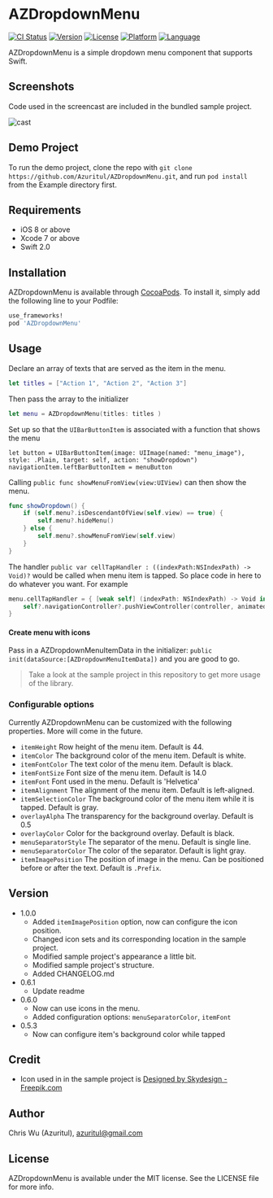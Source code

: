 # AZDropdownMenu

[![CI Status](http://img.shields.io/travis/Azuritul/AZDropdownMenu.svg?style=flat)](https://travis-ci.org/Azuritul/AZDropdownMenu)
[![Version](https://img.shields.io/cocoapods/v/AZDropdownMenu.svg?style=flat)](http://cocoapods.org/pods/AZDropdownMenu)
[![License](https://img.shields.io/cocoapods/l/AZDropdownMenu.svg?style=flat)](http://cocoapods.org/pods/AZDropdownMenu)
[![Platform](https://img.shields.io/cocoapods/p/AZDropdownMenu.svg?style=flat)](http://cocoapods.org/pods/AZDropdownMenu)
[![Language](https://img.shields.io/badge/swift-2.0-orange.svg)](http://swift.org)

AZDropdownMenu is a simple dropdown menu component that supports Swift.

## Screenshots
Code used in the screencast are included in the bundled sample project.

![cast](https://cloud.githubusercontent.com/assets/879197/12817575/0734865e-cb96-11e5-8b90-d3e0cea18164.gif)

## Demo Project

To run the demo project, clone the repo with `git clone https://github.com/Azuritul/AZDropdownMenu.git`, and run `pod install` from the Example directory first.

## Requirements
- iOS 8 or above
- Xcode 7 or above
- Swift 2.0

## Installation

AZDropdownMenu is available through [CocoaPods](http://cocoapods.org). To install
it, simply add the following line to your Podfile:

```ruby
use_frameworks!
pod 'AZDropdownMenu'
```

## Usage

Declare an array of texts that are served as the item in the menu.
```swift
let titles = ["Action 1", "Action 2", "Action 3"]
```
Then pass the array to the initializer
```swift
let menu = AZDropdownMenu(titles: titles )
```

Set up so that the `UIBarButtonItem` is associated with a function that shows the menu
```
let button = UIBarButtonItem(image: UIImage(named: "menu_image"), style: .Plain, target: self, action: "showDropdown")
navigationItem.leftBarButtonItem = menuButton
```

Calling `public func showMenuFromView(view:UIView)` can then show the menu.
```swift
func showDropdown() {
    if (self.menu?.isDescendantOfView(self.view) == true) {
        self.menu?.hideMenu()
    } else {
        self.menu?.showMenuFromView(self.view)
    }
}
```

The handler `public var cellTapHandler : ((indexPath:NSIndexPath) -> Void)?` would be called
when menu item is tapped. So place code in here to do whatever you want. For example

```swift
menu.cellTapHandler = { [weak self] (indexPath: NSIndexPath) -> Void in
    self?.navigationController?.pushViewController(controller, animated:true)
}
```

#### Create menu with icons
Pass in a AZDropdownMenuItemData in the initializer: `public init(dataSource:[AZDropdownMenuItemData])` and you are good to go.

> Take a look at the sample project in this repository to get more usage of the library.

### Configurable options
Currently AZDropdownMenu can be customized with the following properties. More will come in the future.

- `itemHeight` Row height of the menu item. Default is 44.
- `itemColor` The background color of the menu item. Default is white.
- `itemFontColor` The text color of the menu item. Default is black.
- `itemFontSize` Font size of the menu item. Default is 14.0
- `itemFont` Font used in the menu. Default is 'Helvetica'
- `itemAlignment` The alignment of the menu item. Default is left-aligned.
- `itemSelectionColor` The background color of the menu item while it is tapped. Default is gray.
- `overlayAlpha` The transparency for the background overlay. Default is 0.5
- `overlayColor` Color for the background overlay. Default is black.
- `menuSeparatorStyle` The separator of the menu. Default is single line.
- `menuSeparatorColor` The color of the separator. Default is light gray.
- `itemImagePosition` The position of image in the menu. Can be positioned before or after the text. Default is `.Prefix`.


## Version
- 1.0.0
   - Added `itemImagePosition` option, now can configure the icon position.
   - Changed icon sets and its corresponding location in the sample project.
   - Modified sample project's appearance a little bit.
   - Modified sample project's structure.
   - Added CHANGELOG.md
- 0.6.1
   - Update readme
- 0.6.0
   - Now can use icons in the menu.
   - Added configuration options: `menuSeparatorColor`, `itemFont`
- 0.5.3
   - Now can configure item's background color while tapped

## Credit
- Icon used in in the sample project is [Designed by Skydesign - Freepik.com](http://www.freepik.com/free-photos-vectors/people)

## Author
Chris Wu (Azuritul), azuritul@gmail.com

## License
AZDropdownMenu is available under the MIT license. See the LICENSE file for more info.
